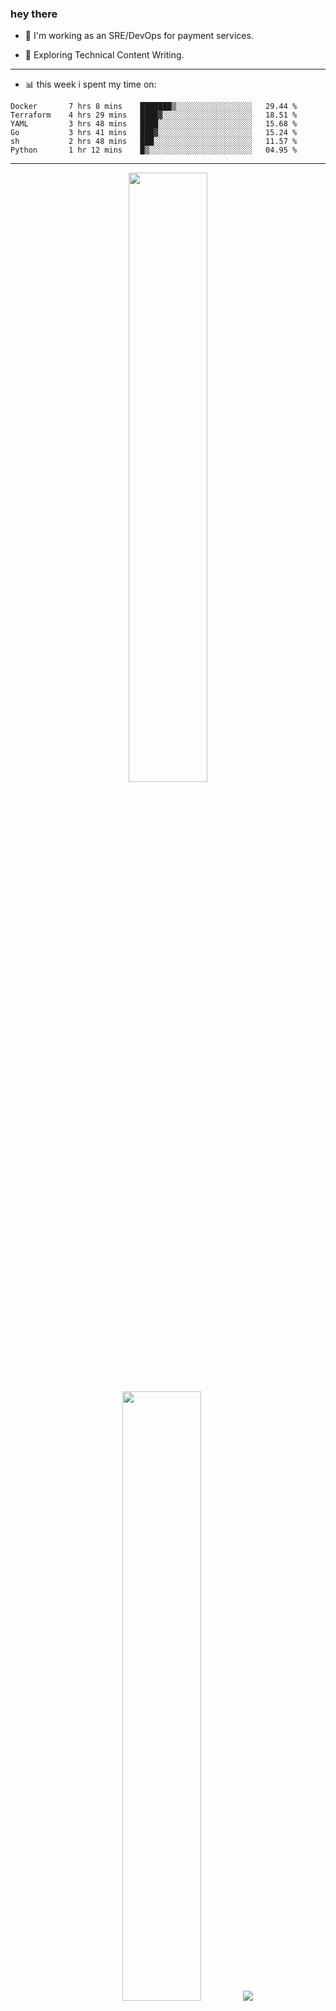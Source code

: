 ### hey there 

- :telescope: I'm working as an SRE/DevOps for payment services.

- :seedling: Exploring Technical Content Writing.

---

- :bar_chart: this week i spent my time on:

<!--START_SECTION:waka-->

```text
Docker       7 hrs 8 mins    ███████▒░░░░░░░░░░░░░░░░░   29.44 %
Terraform    4 hrs 29 mins   ████▓░░░░░░░░░░░░░░░░░░░░   18.51 %
YAML         3 hrs 48 mins   ████░░░░░░░░░░░░░░░░░░░░░   15.68 %
Go           3 hrs 41 mins   ███▓░░░░░░░░░░░░░░░░░░░░░   15.24 %
sh           2 hrs 48 mins   ███░░░░░░░░░░░░░░░░░░░░░░   11.57 %
Python       1 hr 12 mins    █▒░░░░░░░░░░░░░░░░░░░░░░░   04.95 %
```

<!--END_SECTION:waka-->

---

<p align="center">
  <img height="50%" width="auto" src ="https://github-readme-stats.vercel.app/api?username=chcdc&show_icons=true&count_private=true&theme=darcula&hide_border=true&hide=issues,contribs&bg_color=00000000">
  <img height="50%" width="auto" src ="https://github-readme-stats.vercel.app/api/top-langs/?username=chcdc&layout=compact&hide_border=true&theme=darcula&bg_color=00000000&langs_count=6&hide=jupyter%20notebook,tex,css,php">
  <img src ="https://github-readme-streak-stats.herokuapp.com?user=chcdc&theme=darcula&hide_border=true&background=FFFFFF00">
  <br>
  <br>
</p>

---
<!--
🏢 The Office quote of day
-->

